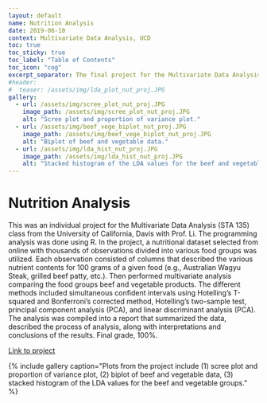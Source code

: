 ```yaml
---
layout: default
name: Nutrition Analysis
date: 2019-06-10
context: Multivariate Data Analysis, UCD
toc: true
toc_sticky: true
toc_label: "Table of Contents"
toc_icon: "cog"
excerpt_separator: The final project for the Multivariate Data Analysis (STA 135) course, utilizing principal component analysis (PCA) and linear discriminant analysis (LDA).
#header:
#  teaser: /assets/img/lda_plot_nut_proj.JPG
gallery:
  - url: /assets/img/scree_plot_nut_proj.JPG
    image_path: /assets/img/scree_plot_nut_proj.JPG
    alt: "Scree plot and proportion of variance plot."
  - url: /assets/img/beef_vege_biplot_nut_proj.JPG
    image_path: /assets/img/beef_vege_biplot_nut_proj.JPG
    alt: "Biplot of beef and vegetable data."
  - url: /assets/img/lda_hist_nut_proj.JPG
    image_path: /assets/img/lda_hist_nut_proj.JPG
    alt: "Stacked histogram of the LDA values for the beef and vegetable groups."
---
```

# Nutrition Analysis

This was an individual project for the Multivariate Data Analysis (STA 135) class from the University of California, Davis with Prof. Li. The programming analysis was done using R. In the project, a nutritional dataset selected from online with thousands of observations divided into various food groups was utilized. Each observation consisted of columns that described the various nutrient contents for 100 grams of a given food (e.g., Australian Wagyu Steak, grilled beef patty, etc.). Then performed multivariate analysis comparing the food groups beef and vegetable products. The different methods included simultaneous confident intervals using Hotelling’s T-squared and Bonferroni’s corrected method, Hotelling’s two-sample test, principal component analysis (PCA), and linear discriminant analysis (PCA). The analysis was compiled into a report that summarized the data, described the process of analysis, along with interpretations and conclusions of the results. Final grade, 100%.

[Link to project](https://github.com/qzyu999/multivariate-data-analysis-ucd-spring-19/blob/master/project/report.pdf)

{% include gallery caption="Plots from the project include (1) scree plot and proportion of variance plot, (2) biplot of beef and vegetable data, (3) stacked histogram of the LDA values for the beef and vegetable groups." %}
